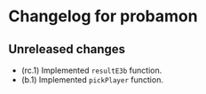 # Changelog for probamon

## Unreleased changes
- (rc.1)  Implemented ``resultE3b`` function.
- (b.1) Implemented ``pickPlayer`` function.

